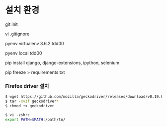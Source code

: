 # 설치 환경 

git init

vi .gitignore

pyenv virtualenv 3.6.2 tdd00

pyenv local tdd00

pip install django, django-extensions, ipython, selenium

pip freeze > requirements.txt



### Firefox driver 설치 

```sh
$ wget https://github.com/mozilla/geckodriver/releases/download/v0.19.0/geckodriver-v0.19.0-linux64.tar.gz
$ tar -xvzf geckodriver*
$ chmod +x geckodriver

$ vi .zshrc
export PATH=$PATH:/path/to/
```




